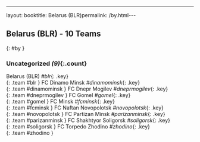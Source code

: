 ---
layout: booktitle: Belarus (BLR)permalink: /by.html---

## Belarus (BLR) - 10 Teams
{: #by }









### Uncategorized _(9)_{:.count}

Belarus  (BLR)  _#blr_{: .key} <br>
{: .team #blr }
FC Dinamo Minsk   _#dinamominsk_{: .key} <br>
{: .team #dinamominsk }
FC Dnepr Mogilev   _#dneprmogilev_{: .key} <br>
{: .team #dneprmogilev }
FC Gomel   _#gomel_{: .key} <br>
{: .team #gomel }
FC Minsk   _#fcminsk_{: .key} <br>
{: .team #fcminsk }
FC Naftan Novopolotsk   _#novopolotsk_{: .key} <br>
{: .team #novopolotsk }
FC Partizan Minsk   _#parizanminsk_{: .key} <br>
{: .team #parizanminsk }
FC Shakhtyor Soligorsk   _#soligorsk_{: .key} <br>
{: .team #soligorsk }
FC Torpedo Zhodino   _#zhodino_{: .key} <br>
{: .team #zhodino }


 
